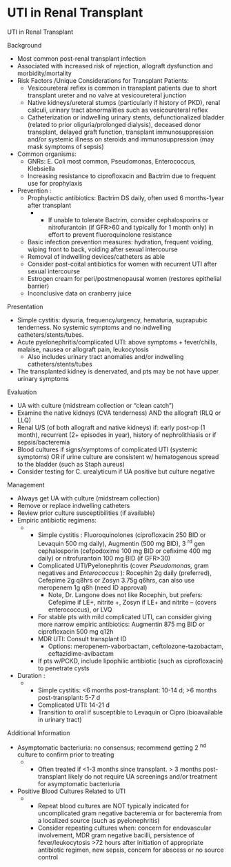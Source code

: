 # UTI in Renal Transplant

UTI in Renal Transplant

Background

-   Most
    common post-renal transplant infection
-   Associated
    with increased risk of rejection, allograft dysfunction and
    morbidity/mortality
-   Risk
    Factors
    /Unique Considerations for Transplant Patients:
    -   Vesicoureteral
        reflex is common in transplant patients due to short transplant
        ureter and no valve at vesicoureteral junction
    -   Native
        kidneys/ureteral stumps (particularly if history of PKD), renal
        calculi, urinary tract abnormalities such as vesicoureteral
        reflex
    -   Catheterization or indwelling urinary stents, defunctionalized
        bladder (related to prior oliguria/prolonged dialysis), deceased
        donor transplant, delayed graft function, transplant
        immunosuppression and/or systemic illness on steroids and
        immunosuppression (may mask symptoms of sepsis)
-   Common
    organisms:
    -   GNRs: E. Coli most common, Pseudomonas, Enterococcus, Klebsiella
    -   Increasing resistance to ciprofloxacin and Bactrim due to
        frequent use for prophylaxis
-   Prevention
    :
    -   Prophylactic antibiotics: Bactrim DS daily, often used 6
        months-1year after transplant
        -   -   If unable to tolerate Bactrim, consider cephalosporins
                or nitrofurantoin (if GFR>60 and typically for 1 month
                only) in effort to prevent fluoroquinolone resistance
    -   Basic infection prevention measures: hydration, frequent
        voiding, wiping front to back, voiding after sexual intercourse
    -   Removal of indwelling devices/catheters as able
    -   Consider post-coital antibiotics for women with recurrent UTI
        after sexual intercourse
    -   Estrogen cream for peri/postmenopausal women (restores
        epithelial barrier)
    -   Inconclusive data on cranberry juice

Presentation

-   Simple cystitis:
    dysuria, frequency/urgency, hematuria, suprapubic tenderness. No
    systemic symptoms and no indwelling catheters/stents/tubes.
-   Acute pyelonephritis/complicated UTI:
    above symptoms + fever/chills, malaise, nausea or allograft pain,
    leukocytosis
    -   Also includes urinary tract anomalies and/or indwelling
        catheters/stents/tubes
-   The transplanted kidney is denervated, and pts may be not have upper
    urinary symptoms

Evaluation

-   UA
    with culture (midstream collection or “clean catch”)
-   Examine
    the native kidneys (CVA tenderness) AND the allograft (RLQ or LLQ)
-   Renal
    U/S (of both allograft and native kidneys) if: early post-op (1
    month), recurrent (2+ episodes in year), history of nephrolithiasis
    or if sepsis/bacteremia
-   Blood cultures if signs/symptoms of complicated UTI (systemic
    symptoms) OR if urine culture are consistent w/ hematogenous spread
    to the bladder (such as Staph aureus)
-   Consider
    testing for C. urealyticum if UA positive but culture negative

Management

-   Always
    get UA with culture (midstream collection)
-   Remove
    or replace indwelling catheters
-   Review
    prior culture susceptibilities (if available)
-   Empiric
    antibiotic regimens:
    -   -   Simple cystitis
            : Fluoroquinolones (ciprofloxacin 250 BID or Levaquin 500 mg
            daily), Augmentin (500 mg BID), 3 <sup>rd</sup> gen
            cephalosporin (cefpodoxime 100 mg BID or cefixime 400 mg
            daily) or nitrofurantoin 100 mg BID (if GFR>30)
        -   Complicated UTI/Pyelonephritis
            (cover *Pseudomonas,* gram negatives and *Enterococcus* ):
            Rocephin 2g daily (preferred), Cefepime 2g q8hrs or Zosyn
            3.75g q6hrs, can also use meropenem 1g q8h (need ID
            approval)
            -   Note, Dr. Langone does not like Rocephin, but prefers:
                Cefepime if LE+, nitrite +, Zosyn if LE+ and nitrite –
                (covers enterococcus), or LVQ
        -   For stable pts with mild complicated UTI, can consider
            giving more narrow empiric antibiotics: Augmentin 875 mg BID
            or ciprofloxacin 500 mg q12h
        -   MDR UTI: Consult transplant ID
            -   Options: meropenem-vaborbactam, ceftolozone-tazobactam,
                ceftazidime-avibactam
        -   If pts w/PCKD, include lipophilic antibiotic (such as
            ciprofloxacin) to penetrate cysts
-   Duration
    :
    -   -   Simple cystitis: \<6 months post-transplant: 10-14 d; >6
            months post-transplant: 5-7 d
        -   Complicated UTI: 14-21 d
        -   Transition to oral if susceptible to Levaquin or Cipro
            (bioavailable in urinary tract)

Additional Information

-   Asymptomatic
    bacteriuria: no consensus; recommend getting 2 <sup>nd</sup> culture
    to confirm prior to treating
    -   -   Often treated if \<1-3 months since transplant. > 3 months
            post-transplant likely do not require UA screenings and/or
            treatment for asymptomatic bacteriuria
-   Positive
    Blood Cultures Related to UTI
    -   -   Repeat blood cultures are NOT typically indicated for
            uncomplicated gram negative bacteremia or for bacteremia
            from a localized source (such as pyelonephritis)
        -   Consider repeating cultures when: concern for endovascular
            involvement, MDR gram negative bacilli, persistence of
            fever/leukocytosis >72 hours after initiation of appropriate
            antibiotic
            regimen, new sepsis, concern for abscess or no source
            control
